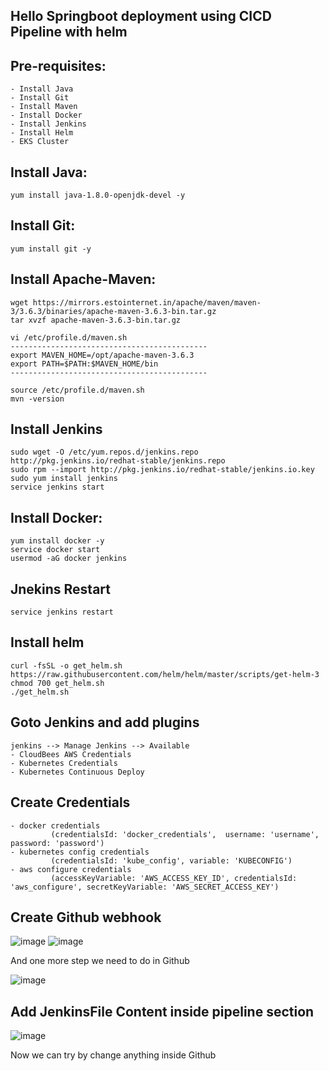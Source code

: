 ## Hello Springboot deployment using CICD Pipeline with helm

## Pre-requisites:
    - Install Java
    - Install Git
    - Install Maven
    - Install Docker
    - Install Jenkins
    - Install Helm
    - EKS Cluster
## Install Java:
    yum install java-1.8.0-openjdk-devel -y
## Install Git:
    yum install git -y
## Install Apache-Maven:
    wget https://mirrors.estointernet.in/apache/maven/maven-3/3.6.3/binaries/apache-maven-3.6.3-bin.tar.gz
    tar xvzf apache-maven-3.6.3-bin.tar.gz
    
    vi /etc/profile.d/maven.sh
    --------------------------------------------
    export MAVEN_HOME=/opt/apache-maven-3.6.3
    export PATH=$PATH:$MAVEN_HOME/bin
    --------------------------------------------
    
    source /etc/profile.d/maven.sh
    mvn -version
## Install Jenkins
    sudo wget -O /etc/yum.repos.d/jenkins.repo http://pkg.jenkins.io/redhat-stable/jenkins.repo
    sudo rpm --import http://pkg.jenkins.io/redhat-stable/jenkins.io.key
    sudo yum install jenkins
    service jenkins start
## Install Docker:
    yum install docker -y
    service docker start
    usermod -aG docker jenkins
## Jnekins Restart
    service jenkins restart
## Install helm
    curl -fsSL -o get_helm.sh https://raw.githubusercontent.com/helm/helm/master/scripts/get-helm-3
    chmod 700 get_helm.sh
    ./get_helm.sh
## Goto Jenkins and add plugins
    jenkins --> Manage Jenkins --> Available
    - CloudBees AWS Credentials
    - Kubernetes Credentials
    - Kubernetes Continuous Deploy
## Create Credentials
    - docker credentials
             (credentialsId: 'docker_credentials',  username: 'username', password: 'password')
    - kubernetes config credentials
             (credentialsId: 'kube_config', variable: 'KUBECONFIG')
    - aws configure credentials
             (accessKeyVariable: 'AWS_ACCESS_KEY_ID', credentialsId: 'aws_configure', secretKeyVariable: 'AWS_SECRET_ACCESS_KEY')
## Create Github webhook
![image](https://user-images.githubusercontent.com/68885738/89870155-0ebbea00-dbd3-11ea-837a-12c02c2c6037.png)
![image](https://user-images.githubusercontent.com/68885738/89870125-0368be80-dbd3-11ea-9439-7f7e83b7c2fc.png)

And one more step we need to do in Github

![image](https://user-images.githubusercontent.com/68885738/89870357-5773a300-dbd3-11ea-9ae2-ea830f415967.png)

## Add JenkinsFile Content inside pipeline section
![image](https://user-images.githubusercontent.com/68885738/89870517-94d83080-dbd3-11ea-8643-ab84074737f8.png)

Now we can try by change anything inside Github
